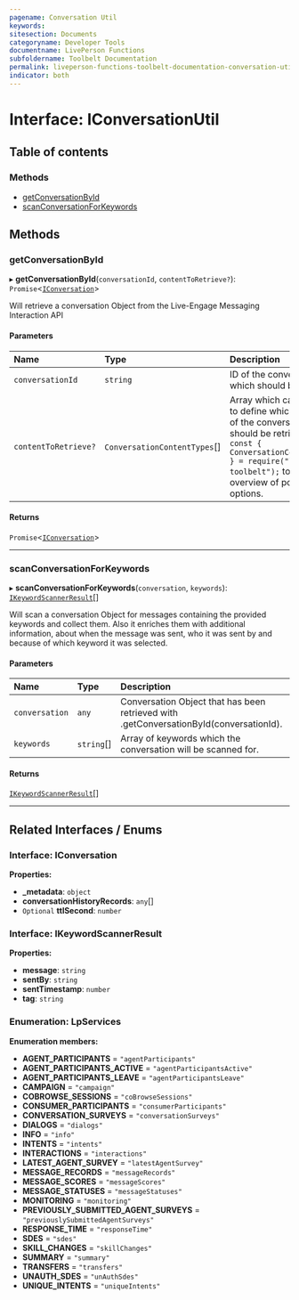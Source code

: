 ```yaml
---
pagename: Conversation Util
keywords:
sitesection: Documents
categoryname: Developer Tools
documentname: LivePerson Functions
subfoldername: Toolbelt Documentation
permalink: liveperson-functions-toolbelt-documentation-conversation-util.html
indicator: both
---
```


# Interface: IConversationUtil

## Table of contents

### Methods

- [getConversationById](#getconversationbyid)
- [scanConversationForKeywords](#scanconversationforkeywords)

## Methods

### getConversationById

▸ **getConversationById**(`conversationId`, `contentToRetrieve?`): `Promise`<[`IConversation`](#interface-iconversation)\>

Will retrieve a conversation Object from the Live-Engage Messaging Interaction API

#### Parameters

| Name | Type | Description |
| :------ | :------ | :------ |
| `conversationId` | `string` | ID of the conversation which should be retrieved |
| `contentToRetrieve?` | `ConversationContentTypes`[] | Array which can be used to define which contents of the conversation should be retrieved. Use `const { ConversationContentTypes } = require("lp-faas-toolbelt");` to get an overview of possible options. |

#### Returns

`Promise`<[`IConversation`](#interface-iconversation)\>

___

### scanConversationForKeywords

▸ **scanConversationForKeywords**(`conversation`, `keywords`): [`IKeywordScannerResult`](#interface-ikeywordscannerresult)[]

Will scan a conversation Object for messages containing the provided keywords and collect them. Also it enriches them with additional information,
about when the message was sent, who it was sent by and because of which keyword it was selected.

#### Parameters

| Name | Type | Description |
| :------ | :------ | :------ |
| `conversation` | `any` | Conversation Object that has been retrieved with .getConversationById(conversationId). |
| `keywords` | `string`[] | Array of keywords which the conversation will be scanned for. |

#### Returns

[`IKeywordScannerResult`](#interface-ikeywordscannerresult)[]

___

## Related Interfaces / Enums

### Interface: IConversation

**Properties:**

- **\_metadata**: `object`
- **conversationHistoryRecords**: `any`[]
- `Optional` **ttlSecond**: `number`

### Interface: IKeywordScannerResult

**Properties:**

- **message**: `string`
- **sentBy**: `string`
- **sentTimestamp**: `number`
- **tag**: `string`

### Enumeration: LpServices

**Enumeration members:**

- **AGENT\_PARTICIPANTS** = `"agentParticipants"`
- **AGENT\_PARTICIPANTS\_ACTIVE** = `"agentParticipantsActive"`
- **AGENT\_PARTICIPANTS\_LEAVE** = `"agentParticipantsLeave"`
- **CAMPAIGN** = `"campaign"`
- **COBROWSE\_SESSIONS** = `"coBrowseSessions"`
- **CONSUMER\_PARTICIPANTS** = `"consumerParticipants"`
- **CONVERSATION\_SURVEYS** = `"conversationSurveys"`
- **DIALOGS** = `"dialogs"`
- **INFO** = `"info"`
- **INTENTS** = `"intents"`
- **INTERACTIONS** = `"interactions"`
- **LATEST\_AGENT\_SURVEY** = `"latestAgentSurvey"`
- **MESSAGE\_RECORDS** = `"messageRecords"`
- **MESSAGE\_SCORES** = `"messageScores"`
- **MESSAGE\_STATUSES** = `"messageStatuses"`
- **MONITORING** = `"monitoring"`
- **PREVIOUSLY\_SUBMITTED\_AGENT\_SURVEYS** = `"previouslySubmittedAgentSurveys"`
- **RESPONSE\_TIME** = `"responseTime"`
- **SDES** = `"sdes"`
- **SKILL\_CHANGES** = `"skillChanges"`
- **SUMMARY** = `"summary"`
- **TRANSFERS** = `"transfers"`
- **UNAUTH\_SDES** = `"unAuthSdes"`
- **UNIQUE\_INTENTS** = `"uniqueIntents"`